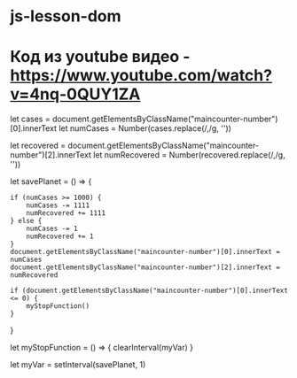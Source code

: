 # js-lesson-dom
# Код из youtube видео - https://www.youtube.com/watch?v=4nq-0QUY1ZA

let cases = document.getElementsByClassName("maincounter-number")[0].innerText
let numCases = Number(cases.replace(/,/g, ''))

let recovered = document.getElementsByClassName("maincounter-number")[2].innerText
let numRecovered = Number(recovered.replace(/,/g, ''))

let savePlanet = () => {

    if (numCases >= 1000) {
        numCases -= 1111
        numRecovered += 1111
    } else {
        numCases -= 1
        numRecovered += 1
    }
    document.getElementsByClassName("maincounter-number")[0].innerText = numCases
    document.getElementsByClassName("maincounter-number")[2].innerText = numRecovered

    if (document.getElementsByClassName("maincounter-number")[0].innerText <= 0) {
        myStopFunction()
    }
}

let myStopFunction = () => {
    clearInterval(myVar)
}

let myVar = setInterval(savePlanet, 1)
